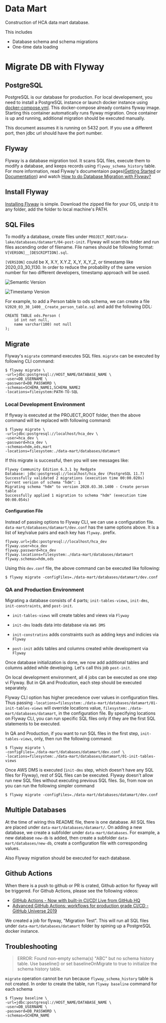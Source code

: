 # Data Mart

Construction of HCA data mart database.

This includes

- Database schema and schema migrations
- One-time data loading

# Migrate DB with Flyway
## PostgreSQL
PostgreSQL is our database for production. For local developement, you need to install a PostgreSQL instance or launch docker instance using [docker-compose.yml](../../docker-compose.yml). This docker-compose already contains flyway image. Starting this container automatically runs flyway migration. Once container is up and running, additional migration should be executed manually. 

This document assumes it is running on 5432 port. If you use a different port, then jdbc url should have the port number.

## Flyway
Flyway is a database migration tool. It scans SQL files, execute them to modify a database, and keeps records using `flyway_schema_history` table. For more information, read Flyway's documentaion pages([Getting Started](https://flywaydb.org/getstarted) or [Documentation](https://flywaydb.org/documentation)) and watch [How to do Database Migration with Flyway?](https://www.youtube.com/watch?v=NDlZ6fP4X7s)

## Install Flyway
[Installing Flyway](https://flywaydb.org/documentation/commandline/#download-and-installation) is simple. Download the zipped file for your OS, unzip it to any folder, add the folder to local machine's PATH.

## SQL Files
To modify a database, create files under `PROJECT_ROOT/data-lake/databases/datamart/04-post-init`. Flyway will scan this folder and run files ascending order of filename. File names should be following format: `V[VERSON]__[DESCRIPTION].sql`.  

`[VERSION]` could be X, X.Y, X.Y.Z, X_Y, X_Y_Z, or timestamp like 2020_03_30_1130. In order to reduce the probability of the same version number for two different developers, timestamp approach will be used.  

![Semantic Version](./version-semantic.png "Semantic Version")

![Timestamp Version](./version-timestamp.png "Timestamp Version")

For example, to add a Person table to ods schema, we can create a file `V2020_03_30_1400__Create_person_table.sql` and add the following DDL:

```
CREATE TABLE ods.Person (
    id int not null,
    name varchar(100) not null
);

```

## Migrate
Flyway's `migrate` command executes SQL files. `migrate` can be executed by following CLI command:

```
$ flyway migrate \
-url=jdbc:postgresql://HOST_NAME/DATABASE_NAME \
-user=DB_USERNAME \
-password=DB_PASSWORD \
-schemas=SCHEMA_NAME1,SCHEMA_NAME2
-locations=filesystem:PATH-TO-SQL
```

### Local Development Environment
If flyway is executed at the PROJECT_ROOT folder, then the above command will be replaced with following command:

```
$ flyway migrate \
-url=jdbc:postgresql://localhost/hca_dev \
-user=hca_dev \
-password=hca_dev \
-schemas=hdm,ods,mart
-locations=filesystem:./data-mart/databases/datamart
```

If this migrate is successful, then you will see messages like:
```
Flyway Community Edition 6.3.1 by Redgate
Database: jdbc:postgresql://localhost/hca_dev (PostgreSQL 11.7)
Successfully validated 2 migrations (execution time 00:00.020s)
Current version of schema "hdm": 1
Migrating schema "hdm" to version 2020.03.30.1400 - Create person table
Successfully applied 1 migration to schema "hdm" (execution time 00:00.054s)
```

#### Configuration File
Instead of passing options to Flyway CLI, we can use a configuration file. `data-mart/databases/datamart/dev.conf` has the same options above. It is a list of key/value pairs and each key has `flyway.` prefix. 

```
flyway.url=jdbc:postgresql://localhost/hca_dev
flyway.user=hca_dev
flyway.password=hca_dev
flyway.locations=filesystem:./data-mart/databases/datamart
flyway.schemas=hdm,ods
```

Using this `dev.conf` file, the above command can be executed like following:
```
$ flyway migrate -configFiles=./data-mart/databases/datamart/dev.conf
```

### QA and Production Environment
Migrating a database consists of 4 parts; `init-tables-views`, `init-dms`, `init-constraints`, and `post-init`.  

- `init-tables-views` will create tables and views via `Flyway`

- `init-dms` loads data into database via `AWS DMS`

- `init-constratins` adds constraints such as adding keys and indicies via `Flyway`

- `post-init` adds tables and columns created while development via `Flyway`

Once database initialization is done, we now add additional tables and columns added while developing. Let's call this job `post-init`.

On local development environment, all 4 jobs can be executed as one step vi Flyway. But in QA and Prodcution, each step should be executed separately.

Flyway CLI option has higher precedence over values in configuration files. Thus passing `-locations=filesystem:./data-mart/databases/datamart/01-init-tables-views` will override locations value, `filesystem:./data-mart/databases/datamart`, in the configuration file. By specifying locations on Flyway CLI, you can run specific SQL files only if they are the first SQL statements to be executed.

In QA and Production, if you want to run SQL files in the first step, `init-tables-views`, only, then run the following command:

```
$ flyway migrate \
-configFiles=./data-mart/databases/datamart/dev.conf \
-locations=filesystem:./data-mart/databases/datamart/01-init-tables-views
```

Once AWS DMS is executed (`init-dms` step, which doesn't have any SQL files for Flyway), rest of SQL files can be executed. Flyway doesn't allow run new SQL files without executing previous SQL files. So, from now on you can run the following simpler command 
```
$ flyway migrate -configFiles=./data-mart/databases/datamart/dev.conf
```

## Multiple Databases
At the time of wiring this README file, there is one database. All SQL files are placed under `data-mart/databases/datamart/`. On adding a new database, we create a subfolder under `data-mart/databases`. For example, a new database `new-db` is added, then create a subfolder `data-mart/databases/new-db`, create a configuration file with corresponding values.

Also Flyway migration should be executed for each database.

## Github Actions
When there is a push to github or PR is crated, Github action for flyway will be triggered. For Github Actions, please see the following videos:
- [GitHub Actions - Now with built-in CI/CD! Live from GitHub HQ](https://www.youtube.com/watch?v=E1OunoCyuhY)
- [Advanced GitHub Actions: workflows for production grade CI/CD - GitHub Universe 2019](https://www.youtube.com/watch?v=0ahRkhrOePo)

We created a job for flyway, "Migration Test". This will run all SQL files under `data-mart/databases/datamart` folder by spining up a PostgreSQL docker instance.

## Troubleshooting

>ERROR: Found non-empty schema(s) "ABC" but no schema history table. Use baseline() or set baselineOnMigrate to true to initialize the schema history table.

`migrate` operation cannot be run because `flyway_schema_history` table is not created. In order to create the table, run `flyway baseline` command for each schema

```
$ flyway baseline \
-url=jdbc:postgresql://HOST_NAME/DATABASE_NAME \
-user=DB_USERNAME \
-password=DB_PASSWORD \
-schemas=SCHEMA_NAME
```
